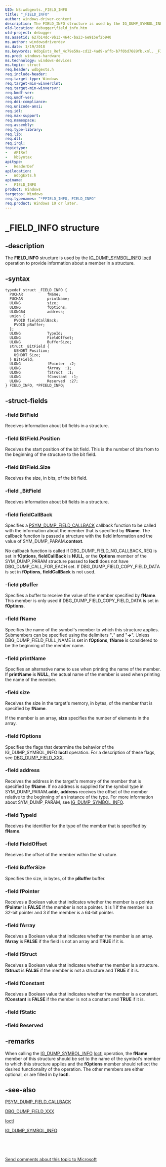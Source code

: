 ```yaml
---
UID: NS:wdbgexts._FIELD_INFO
title: "_FIELD_INFO"
author: windows-driver-content
description: The FIELD_INFO structure is used by the IG_DUMP_SYMBOL_INFOIoctl operation to provide information about a member in a structure.
old-location: debugger\field_info.htm
old-project: debugger
ms.assetid: 627b14dc-9b13-464c-ba23-6e91bef2b940
ms.author: windowsdriverdev
ms.date: 1/19/2018
ms.keywords: WdbgExts_Ref_4c79e59a-cd12-4ad9-affb-b7f0bd7689fb.xml, _FIELD_INFO, FIELD_INFO, PFIELD_INFO, debugger.field_info, wdbgexts/PFIELD_INFO, PFIELD_INFO structure pointer [Windows Debugging], wdbgexts/FIELD_INFO, *PFIELD_INFO, FIELD_INFO structure [Windows Debugging]
ms.prod: windows-hardware
ms.technology: windows-devices
ms.topic: struct
req.header: wdbgexts.h
req.include-header: 
req.target-type: Windows
req.target-min-winverclnt: 
req.target-min-winversvr: 
req.kmdf-ver: 
req.umdf-ver: 
req.ddi-compliance: 
req.unicode-ansi: 
req.idl: 
req.max-support: 
req.namespace: 
req.assembly: 
req.type-library: 
req.lib: 
req.dll: 
req.irql: 
topictype:
-	APIRef
-	kbSyntax
apitype:
-	HeaderDef
apilocation:
-	WdbgExts.h
apiname:
-	FIELD_INFO
product: Windows
targetos: Windows
req.typenames: "*PFIELD_INFO, FIELD_INFO"
req.product: Windows 10 or later.
---
```


# _FIELD_INFO structure


## -description


The <b>FIELD_INFO</b> structure is used by the <a href="..\wdbgexts\ns-wdbgexts-_sym_dump_param.md">IG_DUMP_SYMBOL_INFO</a>
<a href="..\wdbgexts\nc-wdbgexts-pwindbg_ioctl_routine.md">Ioctl</a> operation to provide information about a member in a structure.


## -syntax


````
typedef struct _FIELD_INFO {
  PUCHAR           fName;
  PUCHAR           printName;
  ULONG            size;
  ULONG            fOptions;
  ULONG64          address;
  union {
    PVOID fieldCallBack;
    PVOID pBuffer;
  };
  ULONG            TypeId;
  ULONG            FieldOffset;
  ULONG            BufferSize;
  struct _BitField {
    USHORT Position;
    USHORT Size;
  } BitField;
  ULONG            fPointer  :2;
  ULONG            fArray  :1;
  ULONG            fStruct  :1;
  ULONG            fConstant  :1;
  ULONG            Reserved  :27;
} FIELD_INFO, *PFIELD_INFO;
````


## -struct-fields




### -field BitField

Receives information about bit fields in a structure.
      
	 


### -field BitField.Position

Receives the start position of the bit field.  This is the number of bits from to the beginning of the structure to the bit field.


### -field BitField.Size

Receives the size, in bits, of the bit field.


### -field _BitField

Receives information about bit fields in a structure.
      
	 


### -field fieldCallBack

Specifies a <a href="..\wdbgexts\nc-wdbgexts-psym_dump_field_callback.md">PSYM_DUMP_FIELD_CALLBACK</a> callback function to be called with the information about the member that is specified by <b>fName</b>.  The callback function is passed a structure with the field information and the value of SYM_DUMP_PARAM.<b>context</b>.

No callback function is called if DBG_DUMP_FIELD_NO_CALLBACK_REQ is set in <b>fOptions</b>, <b>fieldCallBack</b> is <b>NULL</b>, or the <b>Options</b> member of the SYM_DUMP_PARAM structure passed to <b>Ioctl</b> does not have DBG_DUMP_CALL_FOR_EACH set.  If DBG_DUMP_FIELD_COPY_FIELD_DATA is set in <b>fOptions</b>, <b>fieldCallBack</b> is not used.


### -field pBuffer

Specifies a buffer to receive the value of the member specified by <b>fName</b>.  This member is only used if DBG_DUMP_FIELD_COPY_FIELD_DATA is set in <b>fOptions</b>.


### -field fName

Specifies the name of the symbol's member to which this structure applies.  Submembers can be specified using the delimiters "<b>.</b>" and "<b>-&gt;</b>".  Unless DBG_DUMP_FIELD_FULL_NAME is set in <b>fOptions</b>, <b>fName</b> is considered to be the beginning of the member name.


### -field printName

Specifies an alternative name to use when printing the name of the member.  If <b>printName</b> is <b>NULL</b>, the actual name of the member is used when printing the name of the member.


### -field size

Receives the size in the target's memory, in bytes, of the member that is specified by <b>fName</b>.

If the member is an array, <b>size</b> specifies the number of elements in the array.


### -field fOptions

Specifies the flags that determine the behavior of the IG_DUMP_SYMBOL_INFO <b>Ioctl</b> operation.  For a description of these flags, see <a href="https://msdn.microsoft.com/library/windows/hardware/ff540429">DBG_DUMP_FIELD_XXX</a>.


### -field address

Receives the address in the target's memory of the member that is specified by <b>fName</b>.  If no address is supplied for the symbol type in SYM_DUMP_PARAM.<b>addr</b>, <b>address</b> receives the offset of the member relative to the beginning of an instance of the type.  For more information about SYM_DUMP_PARAM, see <a href="..\wdbgexts\ns-wdbgexts-_sym_dump_param.md">IG_DUMP_SYMBOL_INFO</a>.


### -field TypeId

Receives the identifier for the type of the member that is specified by <b>fName</b>.


### -field FieldOffset

Receives the offset of the member within the structure.


### -field BufferSize

Specifies the size, in bytes, of the <b>pBuffer</b> buffer.


### -field fPointer

Receives a Boolean value that indicates whether the member is a pointer.  <b>fPointer</b> is <b>FALSE</b> if the member is not a pointer.  It is 1 if the member is a 32-bit pointer and 3 if the member is a 64-bit pointer.


### -field fArray

Receives a Boolean value that indicates whether the member is an array.  <b>fArray</b> is <b>FALSE</b> if the field is not an array and <b>TRUE</b> if it is.


### -field fStruct

Receives a Boolean value that indicates whether the member is a structure.  <b>fStruct</b> is <b>FALSE</b> if the member is not a structure and <b>TRUE</b> if it is.


### -field fConstant

Receives a Boolean value that indicates whether the member is a constant.  <b>fConstant</b> is <b>FALSE</b> if the member is not a constant and <b>TRUE</b> if it is.


### -field fStatic

 


### -field Reserved



## -remarks


When calling the <a href="..\wdbgexts\ns-wdbgexts-_sym_dump_param.md">IG_DUMP_SYMBOL_INFO</a>
<a href="..\wdbgexts\nc-wdbgexts-pwindbg_ioctl_routine.md">Ioctl</a> operation, the <b>fName</b> member of this structure should be set to the name of the symbol's member to which this structure applies and the <b>fOptions</b> member should reflect the desired functionality of the operation.  The other members are either optional, or are filled in by <b>Ioctl</b>.



## -see-also

<a href="..\wdbgexts\nc-wdbgexts-psym_dump_field_callback.md">PSYM_DUMP_FIELD_CALLBACK</a>

<a href="https://msdn.microsoft.com/library/windows/hardware/ff540429">DBG_DUMP_FIELD_XXX</a>

<a href="..\wdbgexts\nc-wdbgexts-pwindbg_ioctl_routine.md">Ioctl</a>

<a href="..\wdbgexts\ns-wdbgexts-_sym_dump_param.md">IG_DUMP_SYMBOL_INFO</a>

 

 

<a href="mailto:wsddocfb@microsoft.com?subject=Documentation%20feedback [debugger\debugger]:%20FIELD_INFO structure%20 RELEASE:%20(1/19/2018)&amp;body=%0A%0APRIVACY STATEMENT%0A%0AWe use your feedback to improve the documentation. We don't use your email address for any other purpose, and we'll remove your email address from our system after the issue that you're reporting is fixed. While we're working to fix this issue, we might send you an email message to ask for more info. Later, we might also send you an email message to let you know that we've addressed your feedback.%0A%0AFor more info about Microsoft's privacy policy, see http://privacy.microsoft.com/en-us/default.aspx." title="Send comments about this topic to Microsoft">Send comments about this topic to Microsoft</a>

